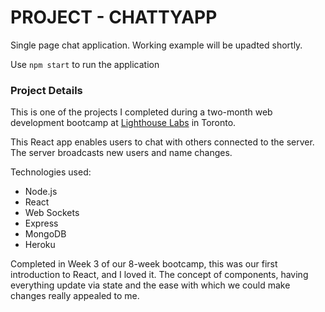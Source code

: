 # PROJECT - CHATTYAPP

Single page chat application. Working example will be upadted shortly.

Use `npm start` to run the application

### Project Details
This is one of the projects I completed during a two-month web development bootcamp at [Lighthouse Labs](https://lighthouselabs.ca/about) in Toronto.

This React app enables users to chat with others connected to the server. The server broadcasts new users and name changes.

Technologies used:
  * Node.js
  * React
  * Web Sockets
  * Express
  * MongoDB
  * Heroku

Completed in Week 3 of our 8-week bootcamp, this was our first introduction to React, and I loved it. The concept of components, having everything update via state and the ease with which we could make changes really appealed to me.
